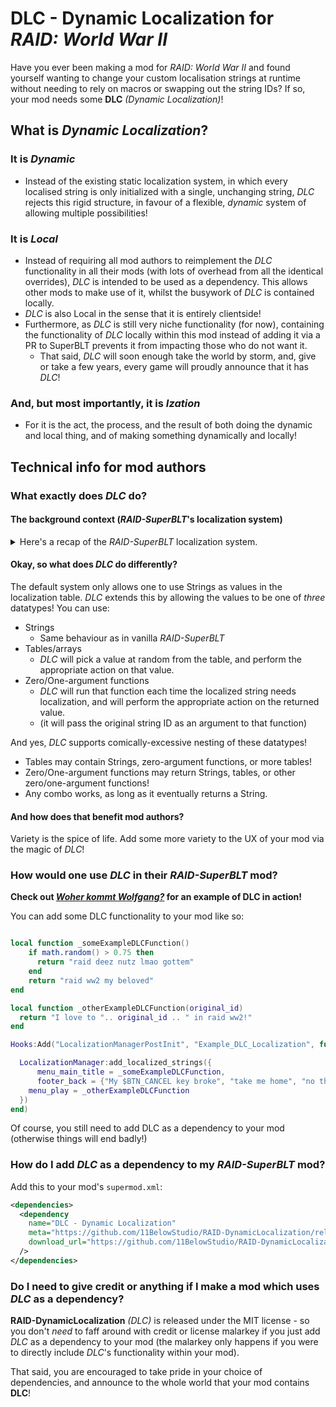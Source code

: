 # **DLC** - **D**ynamic **L**o**c**alization for _RAID: World War II_

Have you ever been making a mod for _RAID: World War II_ and found yourself wanting to change your custom localisation strings at runtime without needing to rely on macros or swapping out the string IDs? If so, your mod needs some **DLC** *(Dynamic Localization)*!

## What is *Dynamic Localization*?

### It is *Dynamic*
* Instead of the existing static localization system, in which every localised string is only initialized with a single, unchanging string, _DLC_ rejects this rigid structure, in favour of a flexible, _dynamic_ system of allowing multiple possibilities!
### It is *Local*
* Instead of requiring all mod authors to reimplement the _DLC_ functionality in all their mods (with lots of overhead from all the identical overrides), _DLC_ is intended to be used as a dependency. This allows other mods to make use of it, whilst the busywork of _DLC_ is contained locally.
* _DLC_ is also Local in the sense that it is entirely clientside!
* Furthermore, as _DLC_ is still very niche functionality (for now), containing the functionality of _DLC_ locally within this mod instead of adding it via a PR to SuperBLT prevents it from impacting those who do not want it.
  * That said, _DLC_ will soon enough take the world by storm, and, give or take a few years, every game will proudly announce that it has _DLC_!
### And, but most importantly, it is *Ization*
* For it is the act, the process, and the result of both doing the dynamic and local thing, and of making something dynamically and locally!

## Technical info for mod authors

### What exactly does _DLC_ do?

#### The background context (_RAID-SuperBLT_'s localization system)

<details>
<summary>Here's a recap of the <i>RAID-SuperBLT</i> localization system.</summary>

_RAID-SuperBLT_ itself has a custom `LocalizationManager` class (overriding the base game's instance of it), allowing it to use localization data defined by mod authors (said data is all loaded and added to a `_custom_localization` table, containing key-value pairs of `<string ID (string), localized text (string)>`). So, when a string needs to be localized, it first checks if there's an entry for the ID in the `_custom_localization` table, returning the localized string from there if present (after applying macros on the placeholders in that string) - otherwise, it will fall back on the base game's localization manager (loading the default localization string).

This system works, but it has its drawbacks. Firstly, there is no easy way to change the value of an entry in the `_custom_localization` table - meaning that whatever string was passed to the table upon initialization usually cannot be changed later on without manually re-running a function to replace an entry in the table. Secondly, whilst you *could* try to change strings at runtime via writing a custom macro, it appears that nested macros may not be supported by RAID's internal macro system, and attempting to implement something Wacky™️ like _DLC_ via that system would not be very user-friendly.

</details>

#### Okay, so what does _DLC_ do differently?

The default system only allows one to use Strings as values in the localization table. _DLC_ extends this by allowing the values to be one of *three* datatypes! You can use:

* Strings
  * Same behaviour as in vanilla _RAID-SuperBLT_
* Tables/arrays
  * _DLC_ will pick a value at random from the table, and perform the appropriate action on that value.
* Zero/One-argument functions
  * _DLC_ will run that function each time the localized string needs localization, and will perform the appropriate action on the returned value.
  * (it will pass the original string ID as an argument to that function)

And yes, _DLC_ supports comically-excessive nesting of these datatypes!
* Tables may contain Strings, zero-argument functions, or more tables!
* Zero/One-argument functions may return Strings, tables, or other zero/one-argument functions!
* Any combo works, as long as it eventually returns a String.

#### And how does that benefit mod authors?

Variety is the spice of life. Add some more variety to the UX of your mod via the magic of _DLC_!

### How would one use _DLC_ in their _RAID-SuperBLT_ mod?

**Check out _[Woher kommt Wolfgang?](https://modworkshop.net/mod/51306)_ for an example of DLC in action!**

You can add some DLC functionality to your mod like so:

```lua

local function _someExampleDLCFunction()
    if math.random() > 0.75 then
      return "raid deez nutz lmao gottem"
    end
    return "raid ww2 my beloved"
end

local function _otherExampleDLCFunction(original_id)
  return "I love to ".. original_id .. " in raid ww2!"
end

Hooks:Add("LocalizationManagerPostInit", "Example_DLC_Localization", function(loc)

  LocalizationManager:add_localized_strings({
	  menu_main_title = _someExampleDLCFunction,
	  footer_back = {"My $BTN_CANCEL key broke", "take me home", "no thanks"},
    menu_play = _otherExampleDLCFunction
  })
end)
```

Of course, you still need to add DLC as a dependency to your mod (otherwise things will end badly!)

### How do I add _DLC_ as a dependency to my _RAID-SuperBLT_ mod?

Add this to your mod's `supermod.xml`:

```xml
<dependencies>
  <dependency
    name="DLC - Dynamic Localization"
    meta="https://github.com/11BelowStudio/RAID-DynamicLocalization/releases/latest/download/meta.json"
    download_url="https://github.com/11BelowStudio/RAID-DynamicLocalization/releases/latest/download/RAID-DynamicLocalization.zip"
  /> 
</dependencies>
```

### Do I need to give credit or anything if I make a mod which uses _DLC_ as a dependency?

**RAID-DynamicLocalization** *(DLC)* is released under the MIT license - so you don't _need_ to faff around with credit or license malarkey if you just add *DLC* as a dependency to your mod (the malarkey only happens if you were to directly include *DLC*'s functionality within your mod).

That said, you are encouraged to take pride in your choice of dependencies, and announce to the whole world that your mod contains **DLC**!
